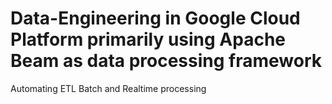 # Data-Engineering in Google Cloud Platform primarily using Apache Beam as data processing framework
Automating ETL Batch and Realtime processing
